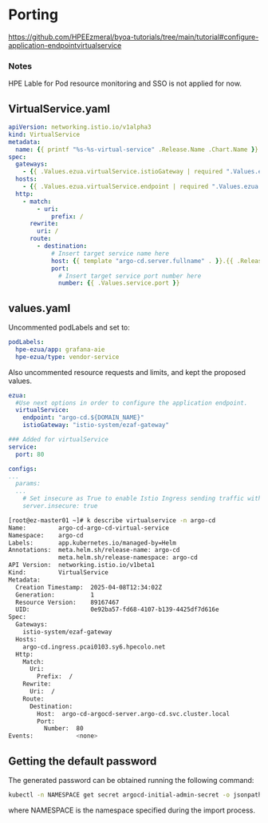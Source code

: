 # Porting

https://github.com/HPEEzmeral/byoa-tutorials/tree/main/tutorial#configure-application-endpointvirtualservice

### Notes
HPE Lable for Pod resource monitoring and SSO is not applied for now. 

## VirtualService.yaml

```yaml
apiVersion: networking.istio.io/v1alpha3
kind: VirtualService
metadata:
  name: {{ printf "%s-%s-virtual-service" .Release.Name .Chart.Name }}
spec:
  gateways:
    - {{ .Values.ezua.virtualService.istioGateway | required ".Values.ezua.virtualService.istioGateway is required !\n" }}
  hosts:
    - {{ .Values.ezua.virtualService.endpoint | required ".Values.ezua.virtualService.endpoint is required !\n" }}
  http:
    - match:
        - uri:
            prefix: /
      rewrite:
        uri: /
      route:
        - destination:
            # Insert target service name here
            host: {{ template "argo-cd.server.fullname" . }}.{{ .Release.Namespace }}.svc.cluster.local
            port:
              # Insert target service port number here
              number: {{ .Values.service.port }}

```

## values.yaml

Uncommented podLabels and set to:
```yaml
podLabels:
  hpe-ezua/app: grafana-aie
  hpe-ezua/type: vendor-service

```

Also uncommented resource requests and limits, and kept the proposed values.

```yaml
ezua:
  #Use next options in order to configure the application endpoint.
  virtualService:
    endpoint: "argo-cd.${DOMAIN_NAME}"
    istioGateway: "istio-system/ezaf-gateway"

### Added for virtualService
service:
  port: 80

configs:
...
  params:
  ...
    # Set insecure as True to enable Istio Ingress sending traffic with HTTP ref: https://argo-cd.readthedocs.io/en/stable/operator-manual/ingress/#istio
    server.insecure: true
```

```sh
[root@ez-master01 ~]# k describe virtualservice -n argo-cd
Name:         argo-cd-argo-cd-virtual-service
Namespace:    argo-cd
Labels:       app.kubernetes.io/managed-by=Helm
Annotations:  meta.helm.sh/release-name: argo-cd
              meta.helm.sh/release-namespace: argo-cd
API Version:  networking.istio.io/v1beta1
Kind:         VirtualService
Metadata:
  Creation Timestamp:  2025-04-08T12:34:02Z
  Generation:          1
  Resource Version:    89167467
  UID:                 0e92ba57-fd68-4107-b139-4425df7d616e
Spec:
  Gateways:
    istio-system/ezaf-gateway
  Hosts:
    argo-cd.ingress.pcai0103.sy6.hpecolo.net
  Http:
    Match:
      Uri:
        Prefix:  /
    Rewrite:
      Uri:  /
    Route:
      Destination:
        Host:  argo-cd-argocd-server.argo-cd.svc.cluster.local
        Port:
          Number:  80
Events:            <none>
```

## Getting the default password

The generated password can be obtained running the following command:

```sh
kubectl -n NAMESPACE get secret argocd-initial-admin-secret -o jsonpath="{.data.password}" | base64 -d
```

where NAMESPACE is the namespace specified during the import process.
